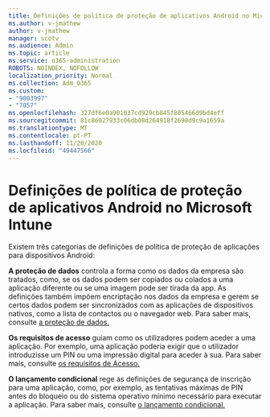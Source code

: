 ```yaml
---
title: Definições de política de proteção de aplicativos Android no Microsoft Intune
ms.author: v-jmathew
author: v-jmathew
manager: scotv
ms.audience: Admin
ms.topic: article
ms.service: o365-administration
ROBOTS: NOINDEX, NOFOLLOW
localization_priority: Normal
ms.collection: Adm_O365
ms.custom:
- "9003997"
- "7057"
ms.openlocfilehash: 327df6e0a901037cd929cb845f805466d9bd4eff
ms.sourcegitcommit: 81c86027933c06db08d264918f2698d9c9a1659a
ms.translationtype: MT
ms.contentlocale: pt-PT
ms.lasthandoff: 11/20/2020
ms.locfileid: "49447566"
---
```

# <a name="android-app-protection-policy-settings-in-microsoft-intune"></a>Definições de política de proteção de aplicativos Android no Microsoft Intune

Existem três categorias de definições de política de proteção de aplicações para dispositivos Android:

**A proteção de dados** controla a forma como os dados da empresa são tratados, como, se os dados podem ser copiados ou colados a uma aplicação diferente ou se uma imagem pode ser tirada da app. As definições também impõem encriptação nos dados da empresa e gerem se certos dados podem ser sincronizados com as aplicações de dispositivos nativos, como a lista de contactos ou o navegador web. Para saber mais, consulte [a proteção de dados.](https://go.microsoft.com/fwlink/?linkid=2135259)

**Os requisitos de acesso** guiam como os utilizadores podem aceder a uma aplicação. Por exemplo, uma aplicação poderia exigir que o utilizador introduzisse um PIN ou uma impressão digital para aceder à sua. Para saber mais, consulte [os requisitos de Acesso.](https://go.microsoft.com/fwlink/?linkid=2135260)

**O lançamento condicional** rege as definições de segurança de inscrição para uma aplicação, como, por exemplo, as tentativas máximas de PIN antes do bloqueio ou do sistema operativo mínimo necessário para executar a aplicação. Para saber mais, consulte [o lançamento condicional.](https://go.microsoft.com/fwlink/?linkid=2135507)
